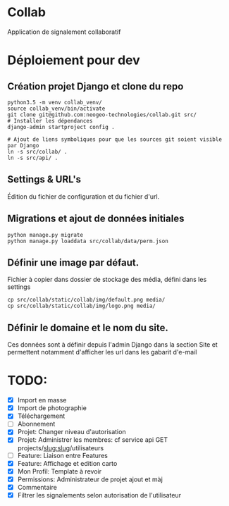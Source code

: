 # Collab

Application de signalement collaboratif

# Déploiement pour dev

## Création projet Django et clone du repo
```shell
python3.5 -m venv collab_venv/
source collab_venv/bin/activate
git clone git@github.com:neogeo-technologies/collab.git src/
# Installer les dépendances
django-admin startproject config .

# Ajout de liens symboliques pour que les sources git soient visible par Django
ln -s src/collab/ .
ln -s src/api/ .
```

## Settings & URL's

Édition du fichier de configuration et du fichier d'url.

## Migrations et ajout de données initiales

```shell
python manage.py migrate
python manage.py loaddata src/collab/data/perm.json
```

## Définir une image par défaut.
Fichier à copier dans dossier de stockage des média, défini dans les settings
```
cp src/collab/static/collab/img/default.png media/
cp src/collab/static/collab/img/logo.png media/
```

## Définir le domaine et le nom du site.

Ces données sont à définir depuis l'admin Django dans la section Site et
permettent notamment d'afficher les url dans les gabarit d'e-mail

# TODO:

- [x] Import en masse
- [x] Import de photographie
- [x] Téléchargement
- [ ] Abonnement
- [x] Projet: Changer niveau d'autorisation
- [x] Projet: Administrer les membres: cf service api GET projects/<slug:slug>/utilisateurs
- [ ] Feature: Liaison entre Features
- [x] Feature: Affichage et edition carto
- [x] Mon Profil: Template à revoir
- [x] Permissions: Administrateur de projet ajout et màj
- [x] Commentaire
- [x] Filtrer les signalements selon autorisation de l'utilisateur
